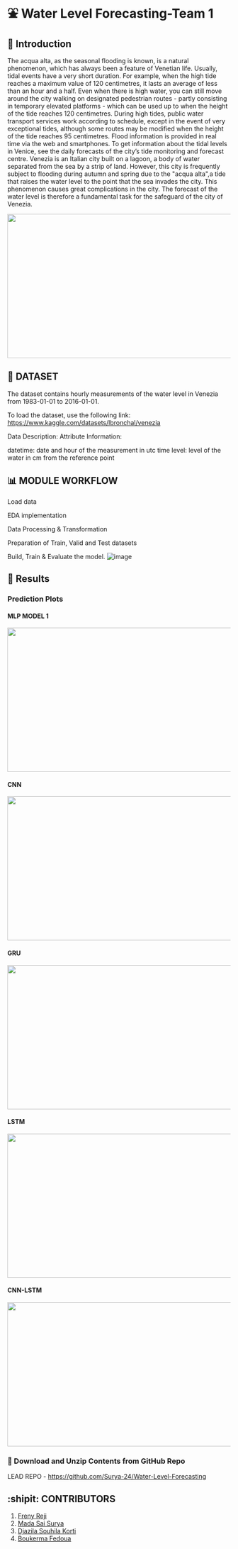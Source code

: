 # **:fountain: Water Level Forecasting-Team 1**
## 🧿 Introduction

The acqua alta, as the seasonal flooding is known, is a natural phenomenon, which has always been a feature of Venetian life.
Usually, tidal events have a very short duration. For example, when the high tide reaches a maximum value of 120 centimetres, it lasts an average of less than an hour and a half.
Even when there is high water, you can still move around the city walking on designated pedestrian routes - partly consisting in temporary elevated platforms - which can be used up to when the height of the tide reaches 120 centimetres.
During high tides, public water transport services work according to schedule, except in the event of very exceptional tides, although some routes may be modified when the height of the tide reaches 95 centimetres.
Flood information is provided in real time via the web and smartphones. To get information about the tidal levels in Venice, see the daily forecasts of the city’s tide monitoring and forecast centre.
Venezia is an Italian city built on a lagoon, a body of water separated from the sea by a strip of land. However, this city is frequently subject to flooding during
autumn and spring due to the "acqua alta",a tide that raises the water level to the point that the sea invades the city. This phenomenon causes great complications 
in the city. The forecast of the water level is therefore a fundamental task for the safeguard of the city of Venezia.

<p align="center">
  <img width="600" height="325" src="https://gdb.voanews.com/b384ca01-1fe0-4164-a739-9d507fa04d15_w1080_h608.jpg">
</p>


## :pushpin: **DATASET**

The dataset contains hourly measurements of the water level in Venezia from 1983-01-01 to 2016-01-01.

To load the dataset, use the following link: https://www.kaggle.com/datasets/lbronchal/venezia

Data Description:
Attribute Information:

datetime: date and hour of the measurement in utc time
level: level of the water in cm from the reference point


## **:bar_chart: MODULE WORKFLOW**

Load data

EDA implementation

Data Processing & Transformation

Preparation of Train, Valid and Test datasets

Build, Train & Evaluate the model.
![image](https://user-images.githubusercontent.com/65725230/193627592-a625f93e-263f-414e-9c56-3eaa21a51484.png)

## 🎯 Results

### Prediction Plots

#### MLP MODEL 1
 <p align="center">
  <img width="600" height="325" src="https://user-images.githubusercontent.com/66861391/193641941-1396b8de-839f-4481-877c-689411bad414.jpeg">
</p>

#### CNN
<p align="center">
  <img width="600" height="325" src="https://user-images.githubusercontent.com/66861391/193642199-55acbaa8-d564-4113-ae6c-6fe803ed91dd.jpeg">
</p>


#### GRU
<p align="center">
  <img width="600" height="325" src="https://user-images.githubusercontent.com/66861391/193642250-b9f0f9db-923f-4a71-a1c9-484aba8a9c9a.jpeg">
</p> 



#### LSTM
<p align="center">
  <img width="600" height="325" src="https://user-images.githubusercontent.com/66861391/193642310-b926200e-8987-497a-8e26-1a636303d455.jpeg">
</p>


#### CNN-LSTM
<p align="center">
  <img width="600" height="325" src="https://user-images.githubusercontent.com/66861391/193642369-9bbd707c-fba1-4865-bec5-c65e33c06c59.jpeg">
</p>



### :open_file_folder: Download and Unzip Contents from GitHub Repo

LEAD REPO - https://github.com/Surya-24/Water-Level-Forecasting


## **:shipit: CONTRIBUTORS**
1. [Freny Reji](https://github.com/freny24)
2. [Mada Sai Surya](https://github.com/Surya-24)
3. [Djazila Souhila Korti](https://github.com/souhila98)
4. [Boukerma Fedoua](https://github.com/Boukermafedoua)


